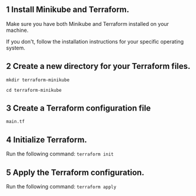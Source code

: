 ## 1 Install Minikube and Terraform. 

Make sure you have both Minikube and Terraform installed on your machine.

If you don't, follow the installation instructions for your specific operating system.

## 2 Create a new directory for your Terraform files.

`mkdir terraform-minikube`

`cd terraform-minikube`

## 3 Create a Terraform configuration file

`main.tf`

## 4 Initialize Terraform.

Run the following command:
`terraform init`

## 5 Apply the Terraform configuration.

Run the following command:
`terraform apply`
